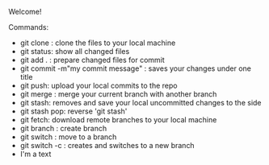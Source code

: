 Welcome!

Commands:

- git clone <repo-name>: clone the files to your local machine
- git status: show all changed files
- git add . : prepare changed files for commit
- git commit -m"my commit message" : saves your changes under one title
- git push: upload your local commits to the repo
- git merge <branch-name>: merge your current branch with another branch
- git stash: removes and save your local uncommitted changes to the side
- git stash pop: reverse 'git stash'
- git fetch: download remote branches to your local machine
- git branch <branch-name>: create branch
- git switch <branch-name>: move to a branch
- git switch -c <branch-name>: creates and switches to a new branch
- I'm a text
